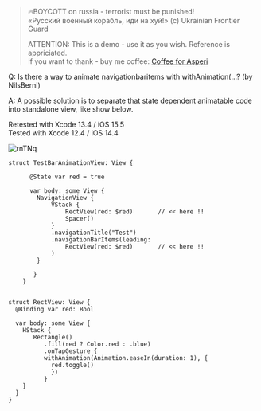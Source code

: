 >
> 🔥BOYCOTT on russia - terrorist must be punished!<br>
> «Русский военный корабль, иди на хуй!» (c) Ukrainian Frontier Guard
> 
> ATTENTION: This is a demo - use it as you wish. Reference is appriciated.<br>
> If you want to thank - buy me coffee: [Coffee for Asperi](https://secure.wayforpay.com/donate/asperi)
>

Q: Is there a way to animate navigationbaritems with withAnimation(...? (by NilsBerni)

A: A possible solution is to separate that state dependent animatable code into standalone view, like show below.

Retested with Xcode 13.4 / iOS 15.5<br>
Tested with Xcode 12.4 / iOS 14.4

![rnTNq](https://user-images.githubusercontent.com/62171579/183258287-e029001c-18e5-4bc1-9c71-cfc47f068083.gif)

```
struct TestBarAnimationView: View {

      @State var red = true

      var body: some View {
        NavigationView {
            VStack {
                RectView(red: $red)       // << here !!
                Spacer()
            }
            .navigationTitle("Test")
            .navigationBarItems(leading:
                RectView(red: $red)       // << here !!
            )
        }

       }
    }


struct RectView: View {
  @Binding var red: Bool

  var body: some View {
    HStack {
       Rectangle()
          .fill(red ? Color.red : .blue)
          .onTapGesture {
          withAnimation(Animation.easeIn(duration: 1), {
            red.toggle()
            })
          }
    }
  }
}
```
